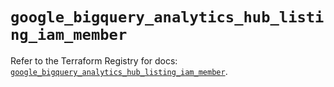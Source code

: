 # `google_bigquery_analytics_hub_listing_iam_member`

Refer to the Terraform Registry for docs: [`google_bigquery_analytics_hub_listing_iam_member`](https://registry.terraform.io/providers/hashicorp/google/5.29.1/docs/resources/bigquery_analytics_hub_listing_iam_member).
